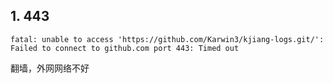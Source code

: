 ## 1. 443 

```
fatal: unable to access 'https://github.com/Karwin3/kjiang-logs.git/': Failed to connect to github.com port 443: Timed out
```

翻墙，外网网络不好